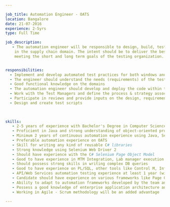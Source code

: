 ```yaml
---

job_title: Automation Engineer - OATS
location: Bangalore
date: 21-07-2016
experience: 2-5yrs
type: Full Time

job_description:  
   - The automation engineer will be responsible to design, build, test and deploy effective test automation solutions 
    in the supply chain domain. The intent should be to deliver the best quality system to the Dell business users by
    meeting the short and long term goals of the testing organization.


responsibilities: 
  - Implement and develop automated test practices for both windows and web applications primarily using OATS framework
  - The engineer should understand the needs (requirements) of the test teams and implement the requirements
  - Good functional knowledge on the domains
  - The automation engineer should develop and deploy the code within the context of the existing available framework
  - Work with the Test Managers and define the process & strategy associated with automation
  - Participate in reviews and provide inputs on the design, requirements, schedules or any potential issues
  - Design and create test scripts
  
   

skills: 
   - 2-5 years of experience with Bachelor's Degree in Computer Science, Engineering B.E./Btech  
   - Proficient in Java and strong understanding of object-oriented programming
   - Minimum 2 years of continuous automation experience using Java, Selenium, OATS
   - Preferable automation experience on OATS
   - Skill for writing any kind of reusable C# libraries
   - Strong knowledge using Selenium Web Driver 2
   - Should have experience with the C# Selenium Page Object Model
   - Good to have experience in MTM Integration, Lab manager execution
   - Should possess strong skills in writing complex DB queries
   - Good to have experience on PL/SQL, other tools like Control M, Informatica and TOAD
   - API/Web Services automation testing experience at least 1 year (with any language or tool-SOAP or REST)
   - Candidate should have experience on various frameworks like Page Object Model, Data driven, Keyword driven and hybrid
   - Ability to adapt to automation frameworks developed by the team and zeal to learn and contribute to the framework
   - Possess a good knowledge of enterprise application architecture and technologies including web, web services, client-server and databases
   - Working in Agile - Scrum methodology will be an added advantage

---
```

